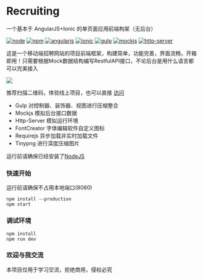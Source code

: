# Recruiting
一个基本于 AngularJS+Ionic 的单页面应用前端构架（无后台）

[![node](https://img.shields.io/badge/node-v6.11.3-green.svg)](https://nodejs.org)
[![npm](https://img.shields.io/badge/npm-v5.51-green.svg)](https://www.npmjs.com)
[![angularjs](https://img.shields.io/badge/angularjs-v1.4.3-red.svg)](https://angularjs.org)
[![ionic](https://img.shields.io/badge/ionic-v1.2.4-red.svg)](http://ionicframework.com)
[![gulp](https://img.shields.io/badge/gulp-v3.9.1-blue.svg)](https://nodejs.org)
[![mockjs](https://img.shields.io/badge/mockjs-v1.0.1%20beta3-blue.svg)](http://mockjs.com)
[![http-server](https://img.shields.io/badge/httpserver-v0.10.0%20beta3-blue.svg)](https://www.npmjs.com/package/http-server)

这是一个移动端招聘网站的项目前端框架，构建简单，功能完善，界面流畅，开箱即用！只需要根据Mock数据结构编写RestfulAPI接口，不论后台是用什么语言都可以完美接入

![](https://raw.githubusercontent.com/tsurumure/Recruiting/master/Mock/Images/online.png)

推荐扫描二维码，体验线上项目，也可以直接 [访问](http://m.zdzp.cn)

* Gulp 对控制器、装饰器、视图进行压缩整合
* Mockjs 模拟后台接口数据
* Http-Server 模拟运行环境
* FontCreator 字体编辑软件自定义图标
* Requirejs 异步加载非实时加载文件
* Tinypng 进行深度压缩图片

运行前请确保已经安装了[NodeJS](https://nodejs.org)

### 快速开始
运行前请确保不占用本地端口(8080)
```
npm install --production
npm start
```

### 调试环境
```
npm install
npm run dev
```

### 欢迎与我交流
本项目仅用于学习交流，拒绝商用，侵权必究  
